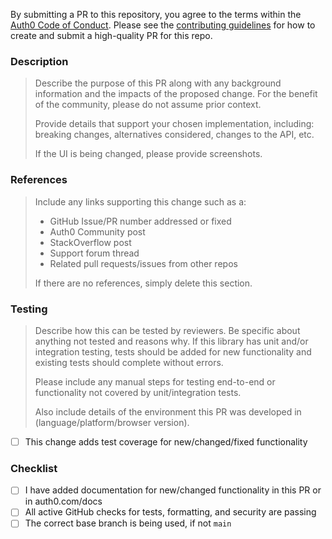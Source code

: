 By submitting a PR to this repository, you agree to the terms within the [Auth0 Code of Conduct](https://github.com/auth0/open-source-template/blob/master/CODE-OF-CONDUCT.md). Please see the [contributing guidelines](https://github.com/auth0-lab/sandcastle-js-sdk/blob/main/CONTRIBUTING.md) for how to create and submit a high-quality PR for this repo.

### Description

> Describe the purpose of this PR along with any background information and the impacts of the proposed change. For the benefit of the community, please do not assume prior context.
>
> Provide details that support your chosen implementation, including: breaking changes, alternatives considered, changes to the API, etc.
>
> If the UI is being changed, please provide screenshots.


### References

> Include any links supporting this change such as a:
>
> - GitHub Issue/PR number addressed or fixed
> - Auth0 Community post
> - StackOverflow post
> - Support forum thread
> - Related pull requests/issues from other repos
>
> If there are no references, simply delete this section.

### Testing

> Describe how this can be tested by reviewers. Be specific about anything not tested and reasons why. If this library has unit and/or integration testing, tests should be added for new functionality and existing tests should complete without errors.
>
> Please include any manual steps for testing end-to-end or functionality not covered by unit/integration tests.
>
> Also include details of the environment this PR was developed in (language/platform/browser version).

- [ ] This change adds test coverage for new/changed/fixed functionality

### Checklist

- [ ] I have added documentation for new/changed functionality in this PR or in auth0.com/docs
- [ ] All active GitHub checks for tests, formatting, and security are passing
- [ ] The correct base branch is being used, if not `main`

